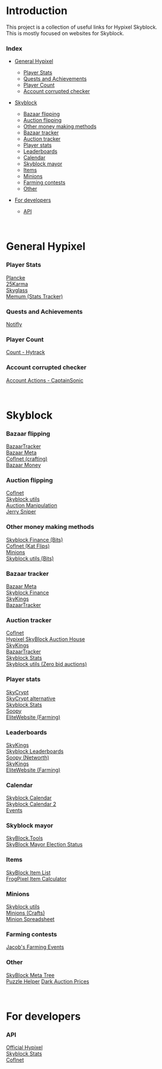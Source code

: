 # Introduction
This project is a collection of useful links for Hypixel Skyblock.  
This is mostly focused on websites for Skyblock.

### Index
- <a href='#general-hypixel'>General Hypixel</a>
  - <a href='#player-stats'>Player Stats</a>
  - <a href='#quests-and-achievements'>Quests and Achievements</a>
  - <a href='#player-count'>Player Count</a>
  - <a href='#account-corrupted-checker'>Account corrupted checker</a>
  
- <a href='#skyblock'>Skyblock</a>
  - <a href='#bazaar-flipping'>Bazaar flipping</a>
  - <a href='#auction-flipping'>Auction flipping</a>
  - <a href='#other-money-making-methods'>Other money making methods</a>
  - <a href='#bazaar-tracker'>Bazaar tracker</a>
  - <a href='#auction-tracker'>Auction tracker</a>
  - <a href='#player-stats-1'>Player stats</a>
  - <a href='#leaderboards'>Leaderboards</a>
  - <a href='#calendar'>Calendar</a>
  - <a href='#skyblock-mayor'>Skyblock mayor</a>
  - <a href='#items'>Items</a>
  - <a href='#minions'>Minions</a>
  - <a href='#contests'>Farming contests</a>
  - <a href='#other'>Other</a>
  
- <a href='#for-developers'>For developers</a>
  - <a href='#api'>API</a>

<br/>

# General Hypixel
### Player Stats
<a href='https://plancke.io/'>Plancke</a>  
<a href='https://25karma.xyz/frontpage'>25Karma</a>  
<a href='https://skyglass.dev/'>Skyglass</a>  
<a href='https://www.memum.io/'>Memum (Stats Tracker)</a>  

### Quests and Achievements
<a href='https://notifly.zone/'>Notifly</a>  

### Player Count
<a href='https://hytrack.me'>Count - Hytrack</a>  

### Account corrupted checker
<a href='https://captainsonic.com/'>Account Actions - CaptainSonic</a>  

<br/>

# Skyblock
### Bazaar flipping
<a href='https://bazaartracker.com/'>BazaarTracker</a>  
<a href='https://www.skyblock.bz/'>Bazaar Meta</a>  
<a href='https://sky.coflnet.com/crafts'>Coflnet (crafting)</a>  
<a href='https://bazaar-money.ktibow.repl.co/'>Bazaar Money</a>  

### Auction flipping
<a href='https://sky.coflnet.com/flipper'>Coflnet</a>  
<a href='https://skyblockutils.com/binSniper'>Skyblock utils</a>  
<a href='https://henry-santa.github.io/auction-manipulation/'>Auction Manipulation</a>  
<a href='https://henry-santa.github.io/Jerry-Sniper/'>Jerry Sniper</a>  

### Other money making methods
<a href='https://skyblock.finance/flips/bits'>Skyblock Finance (Bits)</a>  
<a href='https://sky.coflnet.com/kat'>Coflnet (Kat Flips)</a>  
<a href='https://hyminions.herokuapp.com/minions'>Minions</a>  
<a href='https://skyblockutils.com/bitsToCoins'>Skyblock utils (Bits)</a>  

### Bazaar tracker
<a href='https://www.skyblock.bz/all'>Bazaar Meta</a>  
<a href='https://skyblock.finance/'>Skyblock Finance</a>  
<a href='https://www.skykings.net/bazaar/'>SkyKings</a>  
<a href='https://bazaartracker.com/'>BazaarTracker</a>  

### Auction tracker
<a href='https://sky.coflnet.com/'>Coflnet</a>  
<a href='https://www.brandonfowler.me/skyblockah/'>Hypixel SkyBlock Auction House</a>  
<a href='https://www.skykings.net/auctions/'>SkyKings</a>  
<a href='https://bazaartracker.com/auctions'>BazaarTracker</a>  
<a href='https://skyblock.matdoes.dev/auctionprices'>Skyblock Stats</a>  
<a href='https://skyblockutils.com/zeroBids'>Skyblock utils (Zero bid auctions)</a>  

### Player stats
<a href='https://sky.shiiyu.moe/'>SkyCrypt</a>  
<a href='https://cupcake.shiiyu.moe/'> SkyCrypt alternative</a>  
<a href='https://skyblock.matdoes.dev/'>Skyblock Stats</a>  
<a href='https://soopy.dev/stathistory'>Soopy</a>  
<a href='https://elitebot.dev/'>EliteWebsite (Farming)</a>  

### Leaderboards
<a href='https://skykings.net/player-leaderboard/'>SkyKings</a>  
<a href='https://skyblock.matdoes.dev/leaderboards'>Skyblock Leaderboards</a>  
<a href='https://soopy.dev/networth'>Soopy (Networth)</a>  
<a href='https://www.skykings.net/player-leaderboard/'>SkyKings</a>  
<a href='https://elitebot.dev/leaderboard/farmingweight'>EliteWebsite (Farming)</a>  

### Calendar
<a href='https://fschatbot.github.io/Skyblock-Calendar/'>Skyblock Calendar</a>  
<a href='https://hypixel.inventivetalent.org/skyblock-calendar/'>Skyblock Calendar 2</a>  
<a href='https://hyminions.herokuapp.com/events'>Events</a>  

### Skyblock mayor
<a href='https://skyblock.tools/election/'>SkyBlock.Tools</a>  
<a href='https://skyblock.matdoes.dev/election'>SkyBlock Mayor Election Status</a>  

### Items
<a href='https://skyblock.matdoes.dev/items'>SkyBlock Item List</a>  
<a href='https://frogpixel.bubbleapps.io/version-test/'>FrogPixel Item Calculator</a>  

### Minions
<a href='https://skyblockutils.com/minions/cheapestMinions'>Skyblock utils</a>  
<a href='https://hyminions.herokuapp.com/minionscost'>Minions (Crafts)</a>  
<a href='https://docs.google.com/spreadsheets/d/1W8nGg2_x0Ne4HFKc5kLlCGSTcXlwUpJY_qvnVyiUpVw'>Minion Spreadsheet</a>  

### Farming contests
<a href='https://jacobs.creativesandbox.de/'>Jacob's Farming Events</a>  

### Other
<a href='https://skymetatree.github.io/'>SkyBlock Meta Tree</a>  
<a href='https://skyblockutils.com/puzzleHelper'>Puzzle Helper</a>
<a href='https://skyblockutils.com/daPrices'>Dark Auction Prices</a>


<br/>

# For developers
### API
<a href='https://api.hypixel.net/'>Official Hypixel</a>  
<a href='https://skyblock-api.matdoes.dev/'>Skyblock Stats</a>  
<a href='https://sky.coflnet.com/api/index.html'>Coflnet</a>  

